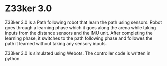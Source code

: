 # Z33ker 3.0

Z33ker 3.0 is a Path following robot that learn the path using sensors.
Robot goes through a learning phase which it goes along the arena while taking inputs from the distance sensors and the IMU unit.
After completing the learning phase, it switches to the path following phase and followes the path it learned without taking any sensory inputs.

Z33ker 3.0 is simulated using Webots. The controller code is written in python.
